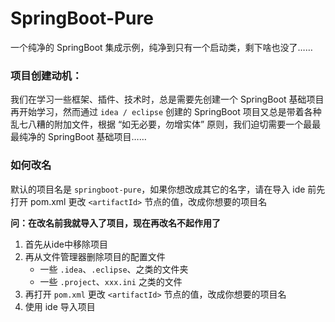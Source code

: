 # SpringBoot-Pure

一个纯净的 SpringBoot 集成示例，纯净到只有一个启动类，剩下啥也没了……


### 项目创建动机：

我们在学习一些框架、插件、技术时，总是需要先创建一个 SpringBoot 基础项目再开始学习，然而通过 `idea / eclipse` 创建的 SpringBoot 项目又总是带着各种乱七八糟的附加文件，根据 “如无必要，勿增实体” 原则，我们迫切需要一个最最最纯净的 SpringBoot 基础项目……


### 如何改名
默认的项目名是 `springboot-pure`，如果你想改成其它的名字，请在导入 ide 前先打开 pom.xml 更改 `<artifactId>` 节点的值，改成你想要的项目名

**问：在改名前我就导入了项目，现在再改名不起作用了**

1. 首先从ide中移除项目
2. 再从文件管理器删除项目的配置文件
	- 一些 `.idea`、`.eclipse`、之类的文件夹
	- 一些 `.project`、`xxx.ini` 之类的文件
3. 再打开 `pom.xml` 更改 `<artifactId>` 节点的值，改成你想要的项目名
4. 使用 ide 导入项目 

